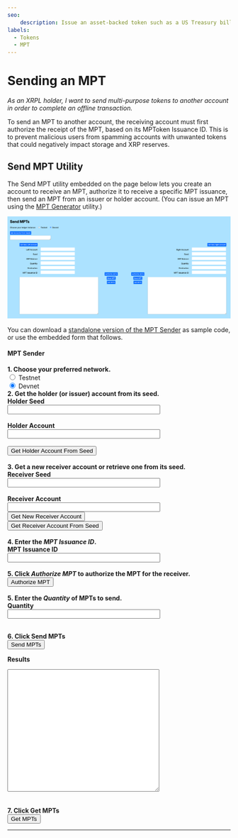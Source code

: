 ```yaml
---
seo:
    description: Issue an asset-backed token such as a US Treasury bill using multi-purpose tokens.
labels:
  - Tokens
  - MPT
---
```

# Sending an MPT

_As an XRPL holder, I want to send multi-purpose tokens to another account in order to complete an offline transaction._

To send an MPT to another account, the receiving account must first authorize the receipt of the MPT, based on its MPToken Issuance ID. This is to prevent malicious users from spamming accounts with unwanted tokens that could negatively impact storage and XRP reserves.

## Send MPT Utility

The Send MPT utility embedded on the page below lets you create an account to receive an MPT, authorize it to receive a specific MPT issuance, then send an MPT from an issuer or holder account. (You can issue an MPT using the [MPT Generator](./creating-an-asset-backed-multi-purpose-token.md) utility.)

![MPT Generator Utility](../../img/uc-mpt2-mpt-sender-empty-form.png)

You can download a [standalone version of the MPT Sender](../../../_code-samples/mpt-sender/mpt-sender.zip) as sample code, or use the embedded form that follows.

<div>
    <link href='https://fonts.googleapis.com/css?family=Work Sans' rel='stylesheet'>
    <script src='https://unpkg.com/xrpl@4.1.0/build/xrpl-latest.js'></script> 
<script>
    if (typeof module !== "undefined") {
    const xrpl = require("xrpl")
}
    document.addEventListener("DOMContentLoaded", function() {
        getHolderAccountFromSeedButton.addEventListener("click", getHolderFromSeed)
        getReceiverAccountButton.addEventListener("click", getAccount)
        getReceiverFromSeedButton.addEventListener("click", getReceiverFromSeed)
        authorizeMPTButton.addEventListener("click", authorizeMPT)
        sendMPTButton.addEventListener("click", sendMPT)
        getMPTsButton.addEventListener("click", getMPTs)
 })
function getNet() {
    let net
    if (document.getElementById("tn").checked) net = "wss://s.altnet.rippletest.net:51233"
    if (document.getElementById("dn").checked) net = "wss://s.devnet.rippletest.net:51233"
    return net
  } // End of getNet()           
  // *******************************************************
  // ************* Get Account *****************************
  // *******************************************************
  async function getAccount() {
    let net = getNet()
    const client = new xrpl.Client(net)
    receiverAccountField.value = "Getting a new account..."
    results = 'Connecting to ' + net + '....'
  //-------------------------------This uses the default faucet for Testnet/Devnet.
    let faucetHost = null
    await client.connect()
    results += '\nConnected, funding wallet.'
  // ----------------------------------------Create and fund a test account wallet.
    const my_wallet = (await client.fundWallet(null, { faucetHost })).wallet
    results += '\nGot a wallet.'
  // ------------------------------------------------------Get the current balance.
    receiverAccountField.value = my_wallet.address
    receiverSeedField.value = my_wallet.seed
    results += '\nAccount created.'
    console.log(results)
    client.disconnect()
  } // End of getAccount()
// **********************************************************
// *********** Get Holder from Seed *************************
// **********************************************************
  async function getHolderFromSeed() {
    let net = getNet()
    const client = new xrpl.Client(net)
    holderAccountField.value = "Getting holder account from seed..."
    results = 'Connecting to ' + getNet() + '....'
    await client.connect()
    results += '\nConnected, finding wallets.\n'
    console.log(results)
  // --------------------------------------------------Find the test account wallet.    
    const my_wallet = xrpl.Wallet.fromSeed(holderSeedField.value)    
  // -------------------------------------------------------Get the current balance.
    holderAccountField.value = my_wallet.address
    holderSeedField.value = my_wallet.seed      
    client.disconnect()
  } // End of getHolderFromSeed()
// **********************************************************
// *********** Get Receiver from Seed *************************
// **********************************************************
  async function getReceiverFromSeed() {
    let net = getNet()
    const client = new xrpl.Client(net)
    receiverAccountField.value = "Getting receiver account from seed..."
    results = 'Connecting to ' + getNet() + '....'
    await client.connect()
    results += '\nConnected, finding wallets.\n'
    resultsArea.value = results
  // --------------------------------------------------Find the test account wallet.    
    const my_wallet = xrpl.Wallet.fromSeed(receiverSeedField.value)    
  // -------------------------------------------------------Get the current balance.
    receiverAccountField.value = my_wallet.address
    receiverSeedField.value = my_wallet.seed 
    resultsArea.value = results     
    client.disconnect()
  } // End of getReceiverFromSeed()
  // *******************************************************
  // *************** Send MPT **********************
  // *******************************************************
async function sendMPT() {
  let net = getNet()
  const client = new xrpl.Client(net)
  results = 'Connecting to ' + getNet() + '....'
  resultsArea.value = results
  await client.connect()
  results += '\nConnected.'
  resultsArea.value = results  
  const holder_wallet = xrpl.Wallet.fromSeed(holderSeedField.value)
  const mpt_issuance_id = mptIssuanceIDField.value
  const mpt_quantity = quantityField.value
  const send_mpt_tx = {
    "TransactionType": "Payment",
    "Account": holder_wallet.address,
    "Amount": {
      "mpt_issuance_id": mpt_issuance_id,
      "value": mpt_quantity,
    },
    "Destination": receiverAccountField.value,
  }
  const pay_prepared = await client.autofill(send_mpt_tx)
  const pay_signed = holder_wallet.sign(pay_prepared)
  results += `\n\nSending ${mpt_quantity} ${mpt_issuance_id} to ${receiverAccountField.value} ...`
  resultsArea.value = results
  const pay_result = await client.submitAndWait(pay_signed.tx_blob)
  if (pay_result.result.meta.TransactionResult == "tesSUCCESS") {
        results += 'Transaction succeeded.\n\n'
        results += JSON.stringify(pay_result.result, null, 2)
    resultsArea.value = results
  } else {
    results += 'Transaction failed: See JavaScript console for details.'
    results += JSON.stringify(pay_result.result, null, 2)
    resultsArea.value = results
  }
  client.disconnect()
} // end of sendMPT()
// *******************************************************
// ******************** Get MPTs *************************
// *******************************************************
async function getMPTs() {
  let net = getNet()
  const client = new xrpl.Client(net)
  results = 'Connecting to ' + getNet() + '....'
  resultsArea.value = results
  await client.connect()
  const receiver_wallet = xrpl.Wallet.fromSeed(receiverSeedField.value)
  results += '\nConnected.'
  resultsArea.value = results
  const mpts = await client.request({
      command: "account_objects",
      account: receiver_wallet.address,
      ledger_index: "validated",
      type: "mptoken"
    })
  let JSONString = JSON.stringify(mpts.result, null, 2)
  let JSONParse = JSON.parse(JSONString)
  let numberOfMPTs = JSONParse.account_objects.length
  let x = 0
  while (x < numberOfMPTs){
  results += "\n\nMPT Issuance ID: " + JSONParse.account_objects[x].MPTokenIssuanceID
             + "\nMPT Amount: " + JSONParse.account_objects[x].MPTAmount
    x++
  }
  results += "\n\n" + JSONString
  resultsArea.value = results
  client.disconnect()
} // End of getMPTs()
// **********************************************************************
// ****** MPTAuthorize Transaction ***************************************
// **********************************************************************
async function authorizeMPT() {
  let net = getNet()
  const client = new xrpl.Client(net)
  results = 'Connecting to ' + getNet() + '....'
  resultsArea.value = results
  await client.connect()
  const receiver_wallet = xrpl.Wallet.fromSeed(receiverSeedField.value)
  const mpt_issuance_id = mptIssuanceIDField.value
  const auth_mpt_tx = {
    "TransactionType": "MPTokenAuthorize",
    "Account": receiver_wallet.address,
    "MPTokenIssuanceID": mpt_issuance_id,
  }
  const auth_prepared = await client.autofill(auth_mpt_tx)
  const auth_signed = receiver_wallet.sign(auth_prepared)
  results += `\n\nSending authorization...`
  resultsArea.value = results
  const auth_result = await client.submitAndWait(auth_signed.tx_blob)
  console.log(JSON.stringify(auth_result.result, null, 2))
  if (auth_result.result.meta.TransactionResult == "tesSUCCESS") {
    results += `Transaction succeeded`
    resultsArea.value = results
  } else {
    results += 'Transaction failed: See JavaScript console for details.'
    resultsArea.value = results
  }
  client.disconnect()
} // end of MPTAuthorize()
</script>
<div>
<form>
    <link href='https://fonts.googleapis.com/css?family=Work Sans' rel='stylesheet'>
    <script src='https://unpkg.com/xrpl@4.1.0/build/xrpl-latest.js'></script> 
    <!-- Required meta tags -->
    <meta charset="utf-8">
    <meta name="viewport" content="width=device-width, initial-scale=1, shrink-to-fit=no">
    <div class="container">
      <div class="row">
        <div class="col align-self-start">
        <h4>MPT Sender</h4>
        </div>
      </div>
        <div class="row">
            <div class="col align-self-start">
              <b>1. Choose your preferred network.</b>
            </div>
            <div class="col align-self-center">
              <input type="radio" id="tn" name="server"
                  value="wss://s.altnet.rippletest.net:51233">
              <label for="tn">Testnet</label>
              <br/>
              <input type="radio" id="dn" name="server"
                  value="wss://s.devnet.rippletest.net:51233" checked>
              <label for="dn">Devnet</label>
            </div>
        </div>
        <div class="row">
            <div class="col align-self-start">
              <b>2. Get the holder (or issuer) account from its seed.<br/>
            </div>
          </div>
          <div class="row">
            <div class="col align-self-start">
              <label for="holderSeedField">Holder Seed</label>
            </div>
          </div>
          <div class="row">
            <div class="col align-self-start">
              <input type="text" id="holderSeedField" size="40"></input>
              <br/><br/>
            </div>
          </div>
          <div class="row">
            <div class="col align-self-start">
              <label for="holderAccountField">Holder Account</label>
            </div>
          </div>
          <div class="row">
            <div class="col align-self-start">
              <input type="text" id="holderAccountField" size="40"></input>
            </div>
          </div>
          <br/>
          </div>
          <div class="row">
            <div class="col align-self-start">
              <button type="button" id="getHolderAccountFromSeedButton" class="btn btn-primary">Get Holder Account From Seed</button>
              <br/><br/>
            </div>
          </div>
          <div class="row">
            <div class="col align-self-start">
              <b>3. Get a new receiver account or retrieve one from its seed.</b>
                  <div class="row">
            <div class="col align-self-start">
              <label for="receiverSeedField">Receiver Seed</label>
            </div>
          </div>
          <div class="row">
            <div class="col align-self-start">
              <input type="text" id="receiverSeedField" size="40"></input>
              <br/><br/>
            </div>
          </div>
          <div class="row">
            <div class="col align-self-start">
              <label for="receiverAccountField">Receiver Account</label>
            </div>
          </div>
          <div class="row">
            <div class="col align-self-start">
              <input type="text" id="receiverAccountField" size="40"></input>
            </div>
          </div>
          <div class="row">
            <div class="col align-self-start">
              <button type="button" id="getReceiverAccountButton" class="btn btn-primary">Get New Receiver Account</button>
              </div>
              <div class="col align-self-start">
              <button type="button" id="getReceiverFromSeedButton" class="btn btn-primary">Get Receiver Account From Seed</button>
              <br/><br/>
              </div>
            </div>
          </div>
        </div>
        <div class="row">
          <div class="col align-self-start">
            <b>4. Enter the <i>MPT Issuance ID</i>.</b>
          </div>
        </div>
        <div class="row">
            <div class="col align-self-start">
                <label for="mptIssuanceIDField">MPT Issuance ID</label>
            </div>
        </div>
        <div class="row">
            <div class="col align-self-start">
              <input type="text" id="mptIssuanceIDField" size="40"></input>
              <br/><br/>
            </div>
        </div>
        <div class="row">
          <div class="col align-self-start">
            <b>5. Click <i>Authorize MPT</i> to authorize the MPT for the receiver.</b>
          </div>
        </div>
        <div class="row">
            <button type="button" id="authorizeMPTButton" class="btn btn-primary">Authorize MPT</button>
        </div>
        <br/>
        </div>
        <div class="row">
          <div class="col align-self-start">
            <b>5. Enter the <i>Quantity</i> of MPTs to send.</b>
          </div>
        </div>
        <div class="row">
            <div class="col align-self-start">
                <label for="quantity">Quantity</label>
            </div>
        </div>
        <div class="row">
            <div class="col align-self-start">
                <input type="text" id="quantityField" size="40"></input>
            </div>
        </div>
    <div class="row">
        <div class="col-align-items-left">
        <br/>
          <p><b>6. Click Send MPTs</b><br/>
             <button type="button" id="sendMPTButton" class="btn btn-primary">Send MPTs</button>
          </p>
          </div>
    </div>
    <div class="row">
        <div class="col-align-self-start">
          <p><b>Results</b></p>
          <textarea class="form-control" id="resultsArea" rows="18" cols="40"></textarea>
        </div>
    </div>
    <div class="row">
        <div class="col-align-self-start">
            <br/>
            <p><b>7. Click Get MPTs</b><br/>
            <button type = "button" id="getMPTsButton" class="btn btn-primary">Get MPTs</button>
          </p>
      </div>
    </div>
  </div>
</div>
</form>
</div>
<hr/>

